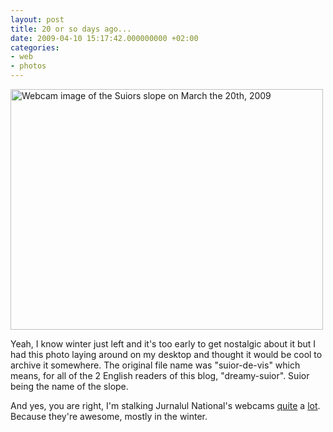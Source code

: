 ```yaml
---
layout: post
title: 20 or so days ago...
date: 2009-04-10 15:17:42.000000000 +02:00
categories:
- web
- photos
---
```

<img class="alignnone size-full wp-image-734" title="Webcam image of the Suior slope on March the 20th, 2009" src="https://content.rusiczki.net/2009/04/webcam-suior-2009-03-20.jpg" alt="Webcam image of the Suiors slope on March the 20th, 2009" width="500" height="385" />

Yeah, I know winter just left and it's too early to get nostalgic about it but I had this photo laying around on my desktop and thought it would be cool to archive it somewhere. The original file name was "suior-de-vis" which means, for all of the 2 English readers of this blog, "dreamy-suior". Suior being the name of the slope.

And yes, you are right, I'm stalking Jurnalul National's webcams <a href="http://www.rusiczki.net/2009/04/07/yep-its-over/">quite</a> a <a href="http://www.rusiczki.net/2009/04/09/free-gigi/">lot</a>. Because they're awesome, mostly in the winter.
